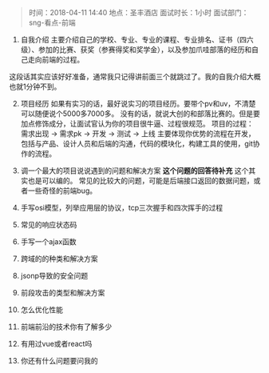 > 时间：2018-04-11 14:40
> 地点：圣丰酒店
> 面试时长：1小时
> 面试部门：sng-看点-前端

1. 自我介绍
主要介绍自己的学校、专业、专业的课程、专业排名、证书（四六级）、参加的比赛、获奖（参赛得奖和奖学金），以及参加爪哇部落的经历和自己走向前端的过程。

这段话其实应该好好准备，通常我只记得讲前面三个就跳过了。我的自我介绍大概也就1分钟不到。

2. 项目经历
如果有实习的话，最好说实习的项目经历。要带个pv和uv，不清楚可以随便说个5000多7000多。
没有的话，就说大创的和部落比赛的。但是要加点修饰成分，让面试官认为你的项目很牛逼、过程很规范。
项目的过程：
需求出现 -> 需求pk -> 开发 -> 测试 -> 上线
主要体现你优势的流程在开发，包括与产品、设计人员和后端的沟通，代码的模块化，构建工具的使用，git协作的流程。

3. 调一个最大的项目说说遇到的问题和解决方案
**这个问题的回答待补充**
这个其实也是可以编的。
常见的比较大的问题，可能是后端接口返回的数据问题，或者一些奇怪的前端bug。

4. 手写osi模型，列举应用层的协议，tcp三次握手和四次挥手的过程

5. 常见的响应状态码

6. 手写一个ajax函数

7. 跨域的的种类和解决方案

8. jsonp导致的安全问题

9. 前段攻击的类型和解决方案

10. 怎么优化性能

11. 前端前沿的技术你有了解多少

12. 有用过vue或者react吗

13. 你还有什么问题要问我的